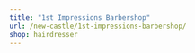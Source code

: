 ```yaml
---
title: "1st Impressions Barbershop"
url: /new-castle/1st-impressions-barbershop/
shop: hairdresser
---
```

